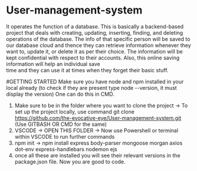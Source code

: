 # User-management-system
It operates the function of a database.
This is basically a backend-based project that deals with creating, updating, inserting, finding, and deleting operations of the database.
The info of that specific person will be saved to our database cloud and thence they can retrieve information whenever they want to, update it, or delete it as per
their choice. The information will be kept confidential with respect to their accounts. Also, this online saving information will help an individual save  
time and they can use it at times when they  forget their basic stuff.

#GETTING STARTED
Make sure you have node and npm installed in your local already (to check if they are present type node --version, it must display the version) One can do this in CMD.
1. Make sure to be in the folder where you want to clone the project -> To set up the project locally, use command git clone https://github.com/the-evocative-eye/User-management-system.git (Use GITBASH OR CMD for the same)
2. VSCODE -> OPEN THIS FOLDER -> Now use Powershell or terminal within VSCODE to run further commands
3. npm init -> npm install express body-parser mongoose morgan axios dot-env express-handlebars nodemon ejs
4. once all these are installed you will see their relevant versions in the package.json file. Now you are good to code.
